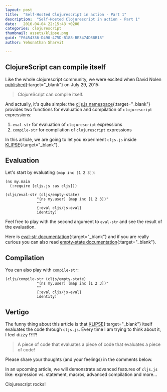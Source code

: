 ```yaml
---
layout: post
title:  "Self-Hosted Clojurescript in action - Part 1"
description:  "Self-Hosted Clojurescript in action - Part 1"
date:   2016-04-04 22:15:43 +0200
categories: clojurescript
thumbnail: assets/klipse.png
guid: "F6454336-D490-475D-B188-BE3474D38B18"
author: Yehonathan Sharvit

---
```


## ClojureScript can compile itself

Like the whole clojurescript community, we were excited when David Nolen [published][cljs-next-url]{:target="_blank"} on July 29, 2015:

>ClojureScript can compile itself.

And actually, it's quite simple: the [cljs.js namespace](https://github.com/clojure/clojurescript/blob/master/src/main/cljs/cljs/js.cljs){:target="_blank"} provides two functions for evaluation and compilation of `clojurescript` expressions:

1. `eval-str` for evaluation of `clojurescript` expressions
2. `compile-str` for compilation of `clojurescript` expressions

In this article, we are going to let you experiment `cljs.js` inside [KLIPSE][app-url]{:target="_blank"}.


## Evaluation
Let's start by evaluating `(map inc [1 2 3])`:

~~~klipse
(ns my.main
  (:require [cljs.js :as cljs]))

(cljs/eval-str (cljs/empty-state)
              "(ns my.user) (map inc [1 2 3])"
              ""
              {:eval cljs/js-eval}
              identity)
~~~

Feel free to play with the second argument to `eval-str` and see the result of the evaluation.

Here is [eval-str documentation](https://github.com/cljsinfo/cljs-api-docs/blob/catalog/refs/cljs.js/eval-str.md){:target="_blank"} and if you are really curious you can also read [empty-state documentation](https://github.com/cljsinfo/cljs-api-docs/blob/catalog/refs/cljs.js/empty-state.md){:target="_blank"}.

## Compilation

You can also play with `compile-str`:

~~~klipse
(cljs/compile-str (cljs/empty-state)
              "(ns my.user) (map inc [1 2 3])"
              ""
              {:eval cljs/js-eval}
              identity)
~~~

## Vertigo

The funny thing about this article is that [KLIPSE][app-url]{:target="_blank"} itself evaluates the code through `cljs.js`. 
Every time I am trying to think about it, I feel dizzy !?!?!

> A piece of code that evaluates a piece of code that evaluates a piece of code!

Please share your thoughts (and your feelings) in the comments below.

In an upcoming article, we will demonstrate advanced features of `cljs.js` like: expression vs. statement, macros, advanced compilation and more...

Clojurescript rocks!

[app-url]: http://app.klipse.tech
[cljs-next-url]: http://swannodette.github.io/2015/07/29/clojurescript-17/
